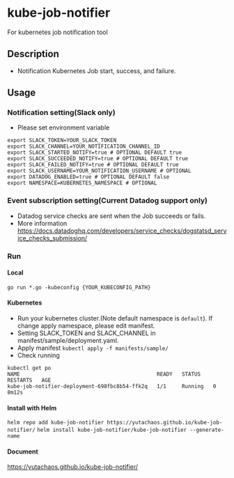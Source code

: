 # kube-job-notifier
For kubernetes job notification tool 

## Description
- Notification Kubernetes Job start, success, and failure.

## Usage

### Notification setting(Slack only)
- Please set environment variable

```
export SLACK_TOKEN=YOUR_SLACK_TOKEN
export SLACK_CHANNEL=YOUR_NOTIFICATION_CHANNEL_ID
export SLACK_STARTED_NOTIFY=true # OPTIONAL DEFAULT true
export SLACK_SUCCEEDED_NOTIFY=true # OPTIONAL DEFAULT true
export SLACK_FAILED_NOTIFY=true # OPTIONAL DEFAULT true
export SLACK_USERNAME=YOUR_NOTIFICATION_USERNAME # OPTIONAL
export DATADOG_ENABLED=true # OPTIONAL DEFAULT false
export NAMESPACE=KUBERNETES_NAMESPACE # OPTIONAL
```

### Event subscription setting(Current Datadog support only)
- Datadog service checks are sent when the Job succeeds or fails.
- More information https://docs.datadoghq.com/developers/service_checks/dogstatsd_service_checks_submission/

### Run

#### Local

`go run *.go -kubeconfig {YOUR_KUBECONFIG_PATH}`
 
#### Kubernetes

- Run your kubernetes cluster.(Note default namespace is `default`). If change apply namespace, please edit manifest.
- Setting SLACK_TOKEN and SLACK_CHANNEL in manifest/sample/deployment.yaml.
- Apply manifest
`kubectl apply -f manifests/sample/`
- Check running

```
kubectl get po
NAME                                            READY   STATUS    RESTARTS   AGE
kube-job-notifier-deployment-698fbc8b54-ffk2q   1/1     Running   0          8m12s
```

#### Install with Helm
`helm repo add kube-job-notifier https://yutachaos.github.io/kube-job-notifier/`
`helm install kube-job-notifier/kube-job-notifier --generate-name`

#### Document

https://yutachaos.github.io/kube-job-notifier/

